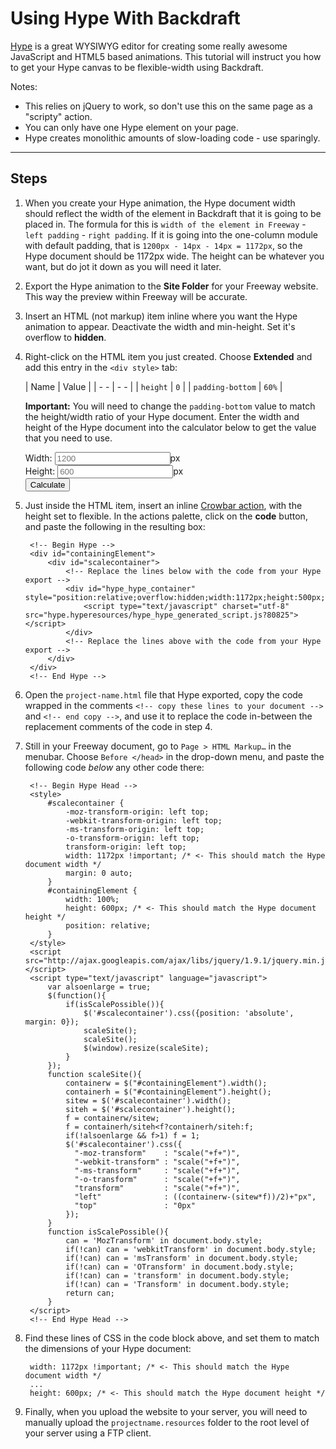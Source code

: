# Using Hype With Backdraft

<!--[Download example document](http://getbackdraft.com/docs/downloads/hype.zip) (2.6 MB)-->

[Hype](http://tumult.com/hype/) is a great WYSIWYG editor for creating some really awesome JavaScript and HTML5 based animations. This tutorial will instruct you how to get your Hype canvas to be flexible-width using Backdraft.

<aside markdown="1">
Notes:

* This relies on jQuery to work, so don't use this on the same page as a "scripty" action.
* You can only have one Hype element on your page.
* Hype creates monolithic amounts of slow-loading code - use sparingly.

</aside>

---

## Steps

1. When you create your Hype animation, the Hype document width should reflect the width of the element in Backdraft that it is going to be placed in. The formula for this is `width of the element in Freeway` - `left padding` - `right padding`. If it is going into the one-column module with default padding, that is `1200px - 14px - 14px = 1172px`, so the Hype document should be 1172px wide. The height can be whatever you want, but do jot it down as you will need it later.

2. Export the Hype animation to the **Site Folder** for your Freeway website. This way the preview within Freeway will be accurate.

3. Insert an HTML (not markup) item inline where you want the Hype animation to appear. Deactivate the width and min-height. Set it's overflow to **hidden**.

4. Right-click on the HTML item you just created. Choose **Extended** and add this entry in the `<div style>` tab:

	|  Name   |  Value  |
	|   - -   |   - -   |
	| `height` | `0` |
	| `padding-bottom` | `60%` |

	**Important:** You will need to change the `padding-bottom` value to match the height/width ratio of your Hype document. Enter the width and height of the Hype document into the calculator below to get the value that you need to use.

	<aside>
	<form name="Calculator">
	<div>
		<label>Width: <input type="text" id="width" placeholder="1200" onkeyup="validateThis(document.getElementById('width'))"></input>px</label>
	</div>
	<div>
		<label>Height: <input type="text" id="height" placeholder="600" onkeyup="validateThis(document.getElementById('height'))"></input>px</label>
	</div>
	<div>
		<input type="button" value="Calculate" onclick="pxToPercent()"></input>
	</div>
		<span id="result"></span>
	</form>
	<script>
		function pxToPercent() {
			var pxWidth = document.getElementById("width").value;
			var pxHeight = document.getElementById("height").value;
			var percent = pxHeight / pxWidth * 100;
			var solution = Math.ceil(percent * 10000) / 10000;
			document.getElementById("result").innerHTML = "<code>padding-bottom: " + solution + "%</code>";
		};

		function validateThis(toValidate){
			if (/^[0-9]*$/.test(toValidate.value) === true){
				toValidate.className = "valid";
			} else {
				toValidate.className = "invalid";
			}
		}
	</script>
	</aside>

5. Just inside the HTML item, insert an inline [Crowbar action](http://actionsforge.com/actions/view/13-crowbar-inline), with the height set to flexible. In the actions palette, click on the **code** button, and paste the following in the resulting box:

		<!-- Begin Hype -->
		<div id="containingElement">
			<div id="scalecontainer">
				<!-- Replace the lines below with the code from your Hype export -->
				<div id="hype_hype_container" style="position:relative;overflow:hidden;width:1172px;height:500px;">
					<script type="text/javascript" charset="utf-8" src="hype.hyperesources/hype_hype_generated_script.js?80825"></script>
				</div>
				<!-- Replace the lines above with the code from your Hype export -->
			</div>
		</div>
		<!-- End Hype -->

6. Open the `project-name.html` file that Hype exported, copy the code wrapped in the comments `<!-- copy these lines to your document -->` and `<!-- end copy -->`, and use it to replace the code in-between the replacement comments of the code in step 4.

7. Still in your Freeway document, go to `Page > HTML Markup…` in the menubar. Choose `Before </head>` in the drop-down menu, and paste the following code *below* any other code there:

		<!-- Begin Hype Head -->
		<style>
			#scalecontainer {
				-moz-transform-origin: left top;
				-webkit-transform-origin: left top;
				-ms-transform-origin: left top;
				-o-transform-origin: left top;
				transform-origin: left top;
				width: 1172px !important; /* <- This should match the Hype document width */
				margin: 0 auto;
			}
			#containingElement {
				width: 100%;
				height: 600px; /* <- This should match the Hype document height */
				position: relative;
			}
		</style>
		<script src="http://ajax.googleapis.com/ajax/libs/jquery/1.9.1/jquery.min.js"></script>
		<script type="text/javascript" language="javascript">
			var alsoenlarge = true;
			$(function(){
				if(isScalePossible()){
					$('#scalecontainer').css({position: 'absolute', margin: 0});
					scaleSite();
					scaleSite();
					$(window).resize(scaleSite);
				}
			});
			function scaleSite(){
				containerw = $("#containingElement").width();
				containerh = $("#containingElement").height();
				sitew = $('#scalecontainer').width();
				siteh = $('#scalecontainer').height();
				f = containerw/sitew;
				f = containerh/siteh<f?containerh/siteh:f;
				if(!alsoenlarge && f>1) f = 1;
				$('#scalecontainer').css({
				  "-moz-transform"    : "scale("+f+")",
				  "-webkit-transform" : "scale("+f+")",
				  "-ms-transform"     : "scale("+f+")",
				  "-o-transform"      : "scale("+f+")",
				  "transform"         : "scale("+f+")",
				  "left"              : ((containerw-(sitew*f))/2)+"px",
				  "top"               : "0px"
				});
			}
			function isScalePossible(){
				can = 'MozTransform' in document.body.style;
				if(!can) can = 'webkitTransform' in document.body.style;
				if(!can) can = 'msTransform' in document.body.style;
				if(!can) can = 'OTransform' in document.body.style;
				if(!can) can = 'transform' in document.body.style;
				if(!can) can = 'Transform' in document.body.style;
				return can;
			}
		</script>
		<!-- End Hype Head -->

8. Find these lines of CSS in the code block above, and set them to match the dimensions of your Hype document:

		width: 1172px !important; /* <- This should match the Hype document width */
		...
		height: 600px; /* <- This should match the Hype document height */

10. Finally, when you upload the website to your server, you will need to manually upload the `projectname.resources` folder to the root level of your server using a FTP client.
